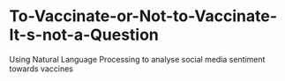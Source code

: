 # To-Vaccinate-or-Not-to-Vaccinate-It-s-not-a-Question
Using Natural Language Processing to analyse social media sentiment towards vaccines
